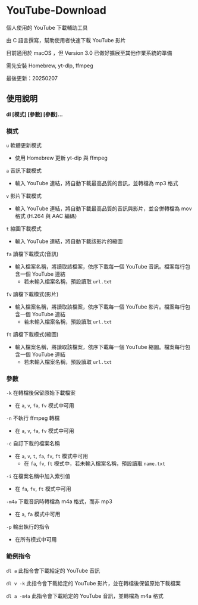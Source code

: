 # YouTube-Download

個人使用的 YouTube 下載輔助工具

由 C 語言撰寫，幫助使用者快速下載 YouTube 影片

目前適用於 macOS ，但 Version 3.0 已做好擴展至其他作業系統的準備

需先安裝 Homebrew, yt-dlp, ffmpeg

最後更新：20250207

## 使用說明
**dl \[模式\] \[參數\] \[參數\]...**

### 模式

`u`
軟體更新模式
* 使用 Homebrew 更新 yt-dlp 與 ffmpeg

`a`
音訊下載模式
* 輸入 YouTube 連結，將自動下載最高品質的音訊，並轉檔為 mp3 格式

`v`
影片下載模式
* 輸入 YouTube 連結，將自動下載最高品質的音訊與影片，並合併轉檔為 mov 格式 \(H.264 與 AAC 編碼\)

`t`
縮圖下載模式
* 輸入 YouTube 連結，將自動下載該影片的縮圖

`fa`
讀檔下載模式\(音訊\)
* 輸入檔案名稱，將讀取該檔案，依序下載每一個 YouTube 音訊。檔案每行包含一個 YouTube 連結
  * 若未輸入檔案名稱，預設讀取 `url.txt`

`fv`
讀檔下載模式\(影片\)
* 輸入檔案名稱，將讀取該檔案，依序下載每一個 YouTube 影片。檔案每行包含一個 YouTube 連結
  * 若未輸入檔案名稱，預設讀取 `url.txt`

`ft`
讀檔下載模式\(縮圖\)
* 輸入檔案名稱，將讀取該檔案，依序下載每一個 YouTube 縮圖。檔案每行包含一個 YouTube 連結
  * 若未輸入檔案名稱，預設讀取 `url.txt`

### 參數

`-k`
在轉檔後保留原始下載檔案
* 在 `a`, `v`, `fa`, `fv` 模式中可用

`-n`
不執行 ffmpeg 轉檔
* 在 `a`, `v`, `fa`, `fv` 模式中可用

`-c`
自訂下載的檔案名稱
* 在 `a`, `v`, `t`, `fa`, `fv`, `ft` 模式中可用
  * 在 `fa`, `fv`, `ft` 模式中，若未輸入檔案名稱，預設讀取 `name.txt`

`-i`
在檔案名稱中加入索引值
* 在 `fa`, `fv`, `ft` 模式中可用

`-m4a`
下載音訊時轉檔為 m4a 格式，而非 mp3
* 在 `a`, `fa` 模式中可用

`-p`
輸出執行的指令
* 在所有模式中可用

### 範例指令

`dl a`
此指令會下載給定的 YouTube 音訊

`dl v -k`
此指令會下載給定的 YouTube 影片，並在轉檔後保留原始下載檔案

`dl a -m4a`
此指令會下載給定的 YouTube 音訊，並轉檔為 m4a 格式
